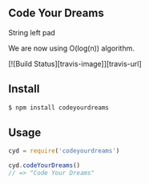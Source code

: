 ## Code Your Dreams

String left pad

We are now using O(log(n)) algorithm.

[![Build Status][travis-image]][travis-url]

## Install

```bash
$ npm install codeyourdreams
```

## Usage

```js
cyd = require('codeyourdreams')

cyd.codeYourDreams()
// => "Code Your Dreams"
```
